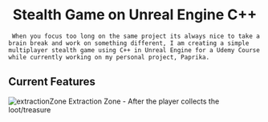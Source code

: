 <h1 align="center"> Stealth Game on Unreal Engine C++ </h1>
     
     When you focus too long on the same project its always nice to take a brain break and work on something different, I am creating a simple multiplayer stealth game using C++ in Unreal Engine for a Udemy Course while currently working on my personal project, Paprika.

## Current Features
![extractionZone](https://user-images.githubusercontent.com/26191487/104798441-d4afcf00-5794-11eb-836a-7b31c4dd3117.png)
     Extraction Zone - After the player collects the loot/treasure
